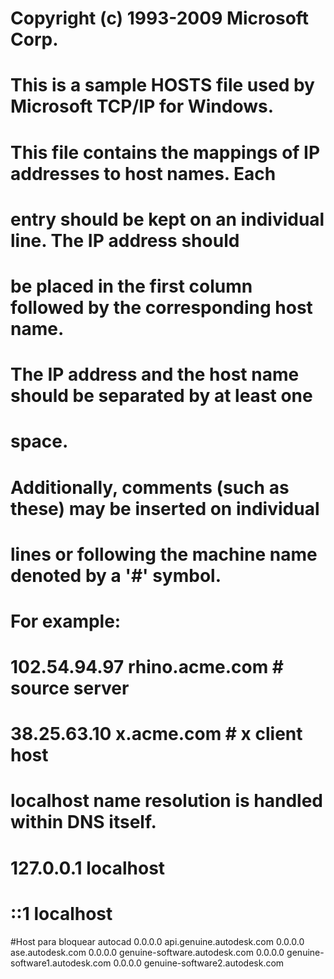 # Copyright (c) 1993-2009 Microsoft Corp.
#
# This is a sample HOSTS file used by Microsoft TCP/IP for Windows.
#
# This file contains the mappings of IP addresses to host names. Each
# entry should be kept on an individual line. The IP address should
# be placed in the first column followed by the corresponding host name.
# The IP address and the host name should be separated by at least one
# space.
#
# Additionally, comments (such as these) may be inserted on individual
# lines or following the machine name denoted by a '#' symbol.
#
# For example:
#
#      102.54.94.97     rhino.acme.com          # source server
#       38.25.63.10     x.acme.com              # x client host

# localhost name resolution is handled within DNS itself.
#	127.0.0.1       localhost
#	::1             localhost

#Host para bloquear autocad
0.0.0.0 api.genuine.autodesk.com
0.0.0.0 ase.autodesk.com
0.0.0.0 genuine-software.autodesk.com
0.0.0.0 genuine-software1.autodesk.com
0.0.0.0 genuine-software2.autodesk.com
